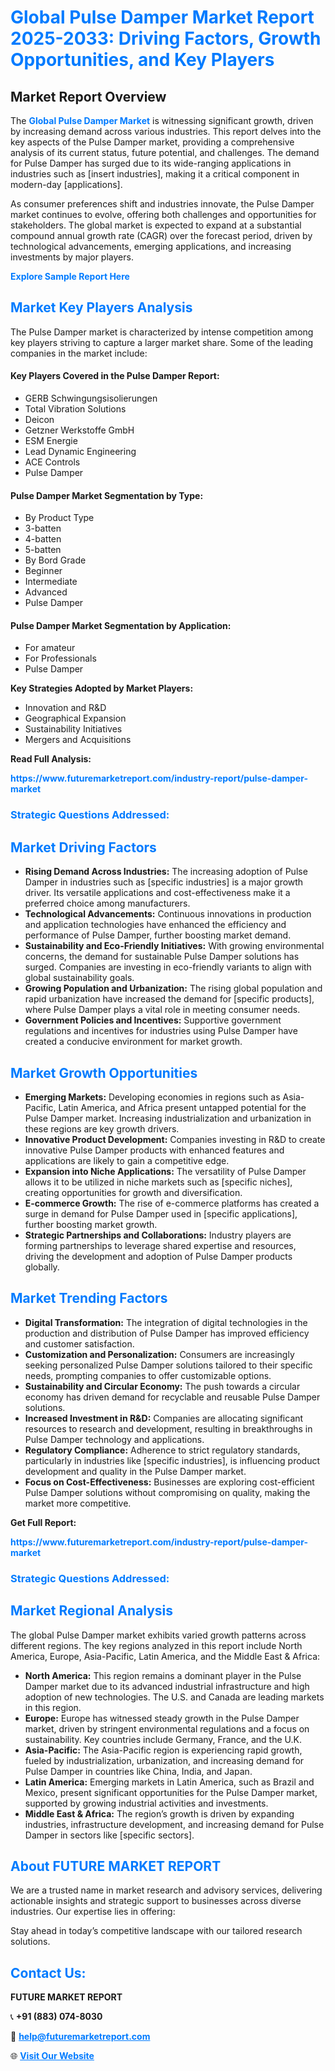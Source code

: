 <h1 style="color: #007BFF;">Global Pulse Damper Market Report 2025-2033: Driving Factors, Growth Opportunities, and Key Players</h1>

<section id="overview">
<h2>Market Report Overview</h2>
<p>The <a href="https://www.futuremarketreport.com/industry-report/pulse-damper-market" style="color: #007BFF; text-decoration: none;"><strong>Global Pulse Damper Market</strong></a> is witnessing significant growth, driven by increasing demand across various industries. This report delves into the key aspects of the Pulse Damper market, providing a comprehensive analysis of its current status, future potential, and challenges. The demand for Pulse Damper has surged due to its wide-ranging applications in industries such as [insert industries], making it a critical component in modern-day [applications].</p>
<p>As consumer preferences shift and industries innovate, the Pulse Damper market continues to evolve, offering both challenges and opportunities for stakeholders. The global market is expected to expand at a substantial compound annual growth rate (CAGR) over the forecast period, driven by technological advancements, emerging applications, and increasing investments by major players.</p>
</section>

<section id="overview">
<p><a href="https://www.futuremarketreport.com/request-sample/reportId=106665" style="color: #007BFF; text-decoration: none;"><strong>Explore Sample Report Here</strong></a></p>
</section>

<section id="key-players">
<h2 style="color: #007BFF;">Market Key Players Analysis</h2>
<p>The Pulse Damper market is characterized by intense competition among key players striving to capture a larger market share. Some of the leading companies in the market include:</p>
<h4>Key Players Covered in the Pulse Damper Report:</h4>
<ul><li>GERB Schwingungsisolierungen</li><li>Total Vibration Solutions</li><li>Deicon</li><li>Getzner Werkstoffe GmbH</li><li>ESM Energie</li><li>Lead Dynamic Engineering</li><li>ACE Controls</li><li>Pulse Damper</li></ul>
<h4>Pulse Damper Market Segmentation by Type:</h4>
<ul><li>By Product Type</li><li>3-batten</li><li>4-batten</li><li>5-batten</li><li>By Bord Grade</li><li>Beginner</li><li>Intermediate</li><li>Advanced</li><li>Pulse Damper</li></ul>

<h4>Pulse Damper Market Segmentation by Application:</h4>
<ul><li>For amateur</li><li>For Professionals</li><li>Pulse Damper</li></ul>
<p><strong>Key Strategies Adopted by Market Players:</strong></p>
<ul>
<li>Innovation and R&D</li>
<li>Geographical Expansion</li>
<li>Sustainability Initiatives</li>
<li>Mergers and Acquisitions</li>
</ul>
</section>

<section>
<p><strong>Read Full Analysis: </strong></p><a href="https://www.futuremarketreport.com/industry-report/pulse-damper-market" style="color: #007BFF; text-decoration: none;"><strong>https://www.futuremarketreport.com/industry-report/pulse-damper-market</strong></a>
<h3 style="color: #007BFF;">Strategic Questions Addressed:</h3>
</section>

<section id="driving-factors">
<h2 style="color: #007BFF;">Market Driving Factors</h2>
<ul>
<li><strong>Rising Demand Across Industries:</strong> The increasing adoption of Pulse Damper in industries such as [specific industries] is a major growth driver. Its versatile applications and cost-effectiveness make it a preferred choice among manufacturers.</li>
<li><strong>Technological Advancements:</strong> Continuous innovations in production and application technologies have enhanced the efficiency and performance of Pulse Damper, further boosting market demand.</li>
<li><strong>Sustainability and Eco-Friendly Initiatives:</strong> With growing environmental concerns, the demand for sustainable Pulse Damper solutions has surged. Companies are investing in eco-friendly variants to align with global sustainability goals.</li>
<li><strong>Growing Population and Urbanization:</strong> The rising global population and rapid urbanization have increased the demand for [specific products], where Pulse Damper plays a vital role in meeting consumer needs.</li>
<li><strong>Government Policies and Incentives:</strong> Supportive government regulations and incentives for industries using Pulse Damper have created a conducive environment for market growth.</li>
</ul>
</section>

<section id="growth-opportunities">
<h2 style="color: #007BFF;">Market Growth Opportunities</h2>
<ul>
<li><strong>Emerging Markets:</strong> Developing economies in regions such as Asia-Pacific, Latin America, and Africa present untapped potential for the Pulse Damper market. Increasing industrialization and urbanization in these regions are key growth drivers.</li>
<li><strong>Innovative Product Development:</strong> Companies investing in R&D to create innovative Pulse Damper products with enhanced features and applications are likely to gain a competitive edge.</li>
<li><strong>Expansion into Niche Applications:</strong> The versatility of Pulse Damper allows it to be utilized in niche markets such as [specific niches], creating opportunities for growth and diversification.</li>
<li><strong>E-commerce Growth:</strong> The rise of e-commerce platforms has created a surge in demand for Pulse Damper used in [specific applications], further boosting market growth.</li>
<li><strong>Strategic Partnerships and Collaborations:</strong> Industry players are forming partnerships to leverage shared expertise and resources, driving the development and adoption of Pulse Damper products globally.</li>
</ul>
</section>

<section id="trending-factors">
<h2 style="color: #007BFF;">Market Trending Factors</h2>
<ul>
<li><strong>Digital Transformation:</strong> The integration of digital technologies in the production and distribution of Pulse Damper has improved efficiency and customer satisfaction.</li>
<li><strong>Customization and Personalization:</strong> Consumers are increasingly seeking personalized Pulse Damper solutions tailored to their specific needs, prompting companies to offer customizable options.</li>
<li><strong>Sustainability and Circular Economy:</strong> The push towards a circular economy has driven demand for recyclable and reusable Pulse Damper solutions.</li>
<li><strong>Increased Investment in R&D:</strong> Companies are allocating significant resources to research and development, resulting in breakthroughs in Pulse Damper technology and applications.</li>
<li><strong>Regulatory Compliance:</strong> Adherence to strict regulatory standards, particularly in industries like [specific industries], is influencing product development and quality in the Pulse Damper market.</li>
<li><strong>Focus on Cost-Effectiveness:</strong> Businesses are exploring cost-efficient Pulse Damper solutions without compromising on quality, making the market more competitive.</li>
</ul>
</section>

<section>
<p><strong>Get Full Report: </strong></p><a href="https://www.futuremarketreport.com/industry-report/pulse-damper-market" style="color: #007BFF; text-decoration: none;"><strong>https://www.futuremarketreport.com/industry-report/pulse-damper-market</strong></a>
<h3 style="color: #007BFF;">Strategic Questions Addressed:</h3>
</section>


<section id="regional-analysis">
<h2 style="color: #007BFF;">Market Regional Analysis</h2>
<p>The global Pulse Damper market exhibits varied growth patterns across different regions. The key regions analyzed in this report include North America, Europe, Asia-Pacific, Latin America, and the Middle East & Africa:</p>
<ul>
<li><strong>North America:</strong> This region remains a dominant player in the Pulse Damper market due to its advanced industrial infrastructure and high adoption of new technologies. The U.S. and Canada are leading markets in this region.</li>
<li><strong>Europe:</strong> Europe has witnessed steady growth in the Pulse Damper market, driven by stringent environmental regulations and a focus on sustainability. Key countries include Germany, France, and the U.K.</li>
<li><strong>Asia-Pacific:</strong> The Asia-Pacific region is experiencing rapid growth, fueled by industrialization, urbanization, and increasing demand for Pulse Damper in countries like China, India, and Japan.</li>
<li><strong>Latin America:</strong> Emerging markets in Latin America, such as Brazil and Mexico, present significant opportunities for the Pulse Damper market, supported by growing industrial activities and investments.</li>
<li><strong>Middle East & Africa:</strong> The region’s growth is driven by expanding industries, infrastructure development, and increasing demand for Pulse Damper in sectors like [specific sectors].</li>
</ul>
</section>

<footer>
<h2 style="color: #007BFF;">About FUTURE MARKET REPORT</h2>
<p>We are a trusted name in market research and advisory services, delivering actionable insights and strategic support to businesses across diverse industries. Our expertise lies in offering:</p>

<p>Stay ahead in today’s competitive landscape with our tailored research solutions.</p>

<h2 style="color: #007BFF;">Contact Us:</h2>
<p><strong>FUTURE MARKET REPORT</strong></p>
<p>📞 <strong>+91 (883) 074-8030</strong></p>
<p>📧 <strong><a href="mailto:help@futuremarketreport.com" style="color: #007BFF;">help@futuremarketreport.com</a></strong></p>
<p>🌐 <strong><a href="https://www.futuremarketreport.com/" style="color: #007BFF;">Visit Our Website</a></strong></p>
</footer>
